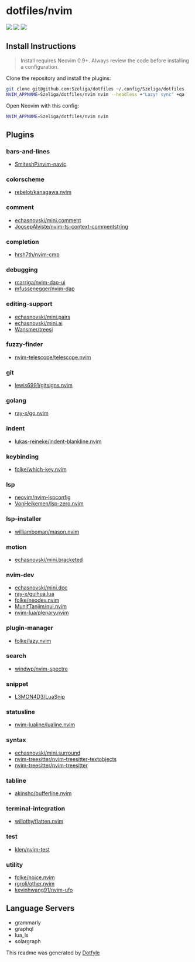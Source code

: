 # dotfiles/nvim

<a href="https://dotfyle.com/Szeliga/dotfiles-nvim"><img src="https://dotfyle.com/Szeliga/dotfiles-nvim/badges/plugins?style=flat" /></a>
<a href="https://dotfyle.com/Szeliga/dotfiles-nvim"><img src="https://dotfyle.com/Szeliga/dotfiles-nvim/badges/leaderkey?style=flat" /></a>
<a href="https://dotfyle.com/Szeliga/dotfiles-nvim"><img src="https://dotfyle.com/Szeliga/dotfiles-nvim/badges/plugin-manager?style=flat" /></a>


## Install Instructions

 > Install requires Neovim 0.9+. Always review the code before installing a configuration.

Clone the repository and install the plugins:

```sh
git clone git@github.com:Szeliga/dotfiles ~/.config/Szeliga/dotfiles
NVIM_APPNAME=Szeliga/dotfiles/nvim nvim --headless +"Lazy! sync" +qa
```

Open Neovim with this config:

```sh
NVIM_APPNAME=Szeliga/dotfiles/nvim nvim
```

## Plugins

### bars-and-lines

+ [SmiteshP/nvim-navic](https://dotfyle.com/plugins/SmiteshP/nvim-navic)
### colorscheme

+ [rebelot/kanagawa.nvim](https://dotfyle.com/plugins/rebelot/kanagawa.nvim)
### comment

+ [echasnovski/mini.comment](https://dotfyle.com/plugins/echasnovski/mini.comment)
+ [JoosepAlviste/nvim-ts-context-commentstring](https://dotfyle.com/plugins/JoosepAlviste/nvim-ts-context-commentstring)
### completion

+ [hrsh7th/nvim-cmp](https://dotfyle.com/plugins/hrsh7th/nvim-cmp)
### debugging

+ [rcarriga/nvim-dap-ui](https://dotfyle.com/plugins/rcarriga/nvim-dap-ui)
+ [mfussenegger/nvim-dap](https://dotfyle.com/plugins/mfussenegger/nvim-dap)
### editing-support

+ [echasnovski/mini.pairs](https://dotfyle.com/plugins/echasnovski/mini.pairs)
+ [echasnovski/mini.ai](https://dotfyle.com/plugins/echasnovski/mini.ai)
+ [Wansmer/treesj](https://dotfyle.com/plugins/Wansmer/treesj)
### fuzzy-finder

+ [nvim-telescope/telescope.nvim](https://dotfyle.com/plugins/nvim-telescope/telescope.nvim)
### git

+ [lewis6991/gitsigns.nvim](https://dotfyle.com/plugins/lewis6991/gitsigns.nvim)
### golang

+ [ray-x/go.nvim](https://dotfyle.com/plugins/ray-x/go.nvim)
### indent

+ [lukas-reineke/indent-blankline.nvim](https://dotfyle.com/plugins/lukas-reineke/indent-blankline.nvim)
### keybinding

+ [folke/which-key.nvim](https://dotfyle.com/plugins/folke/which-key.nvim)
### lsp

+ [neovim/nvim-lspconfig](https://dotfyle.com/plugins/neovim/nvim-lspconfig)
+ [VonHeikemen/lsp-zero.nvim](https://dotfyle.com/plugins/VonHeikemen/lsp-zero.nvim)
### lsp-installer

+ [williamboman/mason.nvim](https://dotfyle.com/plugins/williamboman/mason.nvim)
### motion

+ [echasnovski/mini.bracketed](https://dotfyle.com/plugins/echasnovski/mini.bracketed)
### nvim-dev

+ [echasnovski/mini.doc](https://dotfyle.com/plugins/echasnovski/mini.doc)
+ [ray-x/guihua.lua](https://dotfyle.com/plugins/ray-x/guihua.lua)
+ [folke/neodev.nvim](https://dotfyle.com/plugins/folke/neodev.nvim)
+ [MunifTanjim/nui.nvim](https://dotfyle.com/plugins/MunifTanjim/nui.nvim)
+ [nvim-lua/plenary.nvim](https://dotfyle.com/plugins/nvim-lua/plenary.nvim)
### plugin-manager

+ [folke/lazy.nvim](https://dotfyle.com/plugins/folke/lazy.nvim)
### search

+ [windwp/nvim-spectre](https://dotfyle.com/plugins/windwp/nvim-spectre)
### snippet

+ [L3MON4D3/LuaSnip](https://dotfyle.com/plugins/L3MON4D3/LuaSnip)
### statusline

+ [nvim-lualine/lualine.nvim](https://dotfyle.com/plugins/nvim-lualine/lualine.nvim)
### syntax

+ [echasnovski/mini.surround](https://dotfyle.com/plugins/echasnovski/mini.surround)
+ [nvim-treesitter/nvim-treesitter-textobjects](https://dotfyle.com/plugins/nvim-treesitter/nvim-treesitter-textobjects)
+ [nvim-treesitter/nvim-treesitter](https://dotfyle.com/plugins/nvim-treesitter/nvim-treesitter)
### tabline

+ [akinsho/bufferline.nvim](https://dotfyle.com/plugins/akinsho/bufferline.nvim)
### terminal-integration

+ [willothy/flatten.nvim](https://dotfyle.com/plugins/willothy/flatten.nvim)
### test

+ [klen/nvim-test](https://dotfyle.com/plugins/klen/nvim-test)
### utility

+ [folke/noice.nvim](https://dotfyle.com/plugins/folke/noice.nvim)
+ [rgroli/other.nvim](https://dotfyle.com/plugins/rgroli/other.nvim)
+ [kevinhwang91/nvim-ufo](https://dotfyle.com/plugins/kevinhwang91/nvim-ufo)
## Language Servers

+ grammarly
+ graphql
+ lua_ls
+ solargraph


 This readme was generated by [Dotfyle](https://dotfyle.com)
